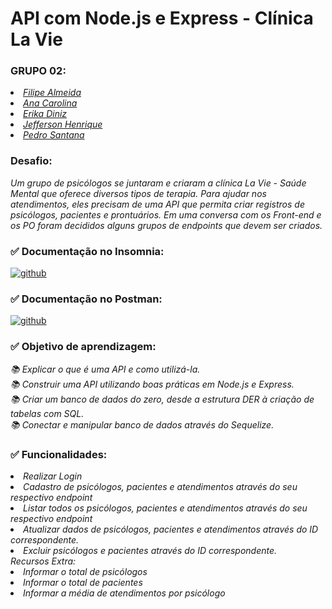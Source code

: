 # <h1> API com Node.js e Express - Clínica La Vie</h1>

### GRUPO 02:
<p>
  <em>
    <li> <a href="https://github.com/filipecalm">Filipe Almeida</a><br>
    <li> <a href="https://github.com/anacarolina-dev">Ana Carolina</a><br>
    <li> <a href="https://github.com/erikadiniz85">Erika Diniz</a><br>
    <li> <a href="https://github.com/Je96347671">Jefferson Henrique</a><br>
    <li> <a href="https://github.com/Leestrade">Pedro Santana</a><br>
  </em>
</p>

### Desafio:
<p>
  <em>
    Um grupo de psicólogos se juntaram e criaram a clínica La Vie -
    Saúde Mental que oferece diversos tipos de terapia.
    Para ajudar nos atendimentos, eles precisam de uma API que
    permita criar registros de psicólogos, pacientes e prontuários.
    Em uma conversa com os Front-end e os PO foram decididos
    alguns grupos de endpoints que devem ser criados.
  </em>
</p>

### ✅ Documentação no Insomnia:

<div style="display: inline_block">
  <a href="https://filipecalm.github.io/clinica-la-vie">
    <img align="center" alt="github" src="https://img.shields.io/badge/GitHub-100000?style=for-the-badge&logo=github&logoColor=white" />
  </a>
  <br>
</div>

### ✅ Documentação no Postman:

<div style="display: inline_block">
  <a href="https://documenter.getpostman.com/view/24865465/2s8YzXuzwQ">
    <img align="center" alt="github" src="https://img.shields.io/badge/Postman-FF6C37?style=for-the-badge&logo=Postman&logoColor=white" />
  </a>
  <br>
</div>

### ✅ Objetivo de aprendizagem:
<p>
  <em>
    📚 Explicar o que é uma API e como utilizá-la.<br>
    📚 Construir uma API utilizando boas práticas em Node.js e Express.<br>
    📚 Criar um banco de dados do zero, desde a estrutura DER à criação de tabelas com SQL.<br>
    📚 Conectar e manipular banco de dados através do Sequelize.<br>
  </em>
</p>

### ✅ Funcionalidades:
<p>
  <em>
    <li> Realizar Login<br>
    <li> Cadastro de psicólogos, pacientes e atendimentos através do seu respectivo endpoint<br>
    <li> Listar todos os psicólogos, pacientes e atendimentos através do seu respectivo endpoint<br>
    <li> Atualizar dados de psicólogos, pacientes e atendimentos através do ID correspondente.<br>
    <li> Excluir psicólogos e pacientes através do ID correspondente.<br>
    Recursos Extra:
    <li> Informar o total de psicólogos<br>
    <li> Informar o total de pacientes<br>
    <li> Informar a média de atendimentos por psicólogo<br>
  </em>
</p>
